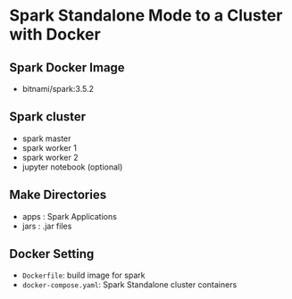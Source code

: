 # Spark Standalone Mode to a Cluster with Docker

## Spark Docker Image
- bitnami/spark:3.5.2

## Spark cluster
- spark master
- spark worker 1
- spark worker 2
- jupyter notebook (optional)

## Make Directories
- apps : Spark Applications
- jars : .jar files

## Docker Setting
- `Dockerfile`: build image for spark
- `docker-compose.yaml`: Spark Standalone cluster containers